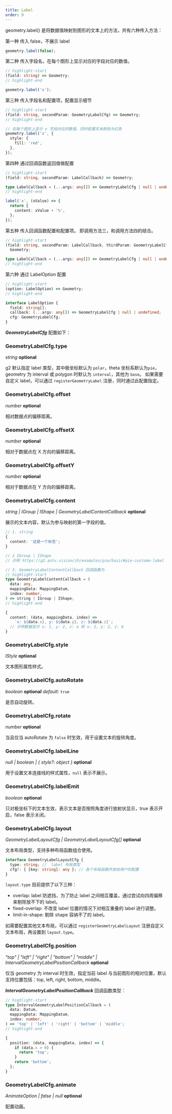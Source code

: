 ```yaml
---
title: Label
order: 9
---
```


geometry.label() 是将数据值映射到图形的文本上的方法，共有六种传入方法：

第一种 传入 false，不展示 label

```ts
geometry.label(false);
```

第二种 传入字段名，在每个图形上显示对应的字段对应的数值。

```ts
// highlight-start
(field: string) => Geometry;
// highlight-end

geometry.label('x');
```

第三种 传入字段名和配置项，配置显示细节

```ts
// highlight-start
(field: string, secondParam: GeometryLabelCfg) => Geometry;
// highlight-end

// 在每个图形上显示 x 字段对应的数值，同时配置文本颜色为红色
geometry.label('x', {
  style: {
    fill: 'red',
  },
});
```

第四种 通过回调函数返回值做配置

```ts
// highlight-start
(field: string, secondParam: LabelCallback) => Geometry;

type LabelCallback = (...args: any[]) => GeometryLabelCfg | null | undefined;
// highlight-end

label('x', (xValue) => {
  return {
    content: xValue + '%',
  };
});
```

第五种 传入回调函数配置和配置项。 即调用方法三，和调用方法四的结合。

```ts
// highlight-start
(field: string, secondParam: LabelCallback, thirdParam: GeometryLabelCfg) =>
  Geometry;

type LabelCallback = (...args: any[]) => GeometryLabelCfg | null | undefined;
// highlight-end
```

第六种 通过 LabelOption 配置

```ts
// highlight-start
(option: LabelOption) => Geometry;
// highlight-end

interface LabelOption {
  field: string[];
  callback: (...args: any[]) => GeometryLabelCfg | null | undefined;
  cfg: GeometryLabelCfg;
}
```

_**GeometryLabelCfg**_ 配置如下：

### GeometryLabelCfg.type

<description> _string_ **optional** </description>

g2 默认指定 label 类型，其中极坐标默认为 `polar`，theta 坐标系默认为`pie`，geometry 为 interval 或 polygon 时默认为 `interval`，其他为 `base`。
如果需要自定义 label，可以通过 `registerGeometryLabel` 注册，同时通过此配置指定。

### GeometryLabelCfg.offset

<description> _number_ **optional** </description>

相对数据点的偏移距离。

### GeometryLabelCfg.offsetX

<description> _number_ **optional** </description>

相对于数据点在 X 方向的偏移距离。

### GeometryLabelCfg.offsetY

<description> _number_ **optional** </description>

相对于数据点在 Y 方向的偏移距离。

### GeometryLabelCfg.content

<description> _string | IGroup | IShape | GeometryLabelContentCallback_ **optional**</description>

展示的文本内容，默认为参与映射的第一字段的值。

```ts
// 1. string
{
  content: '这是一个标签';
}

// 2 IGroup | IShape
// 示例 https://g2.antv.vision/zh/examples/pie/basic#pie-custome-label

// 3. GeometryLabelContentCallback 回调函数为
// highlight-start
type GeometryLabelContentCallback = (
  data: any,
  mappingData: MappingDatum,
  index: number,
) => string | IGroup | IShape;
// highlight-end

{
  content: (data, mappingData, index) =>
    `x: ${data.x}, y: ${data.y}, z: ${data.z}`;
  // 示例数据显示 x: 1, y: 2, z: a 和 x: 2, y: 2, z: b
}
```

### GeometryLabelCfg.style

<description> _IStyle_ **optional**</description>

文本图形属性样式。

### GeometryLabelCfg.autoRotate

<description> _boolean_ **optional** _default:_ `true`</description>

是否自动旋转。

### GeometryLabelCfg.rotate

<description> _number_ **optional**</description>

当且仅当 autoRotate 为 `false` 时生效，用于设置文本的旋转角度。

### GeometryLabelCfg.labelLine

<description> _null | boolean | { style?: object }_ **optional**</description>

用于设置文本连接线的样式属性，`null` 表示不展示。

### GeometryLabelCfg.labelEmit

<description> _boolean_ **optional**</description>

只对极坐标下的文本生效，表示文本是否按照角度进行放射状显示，true 表示开启，false 表示关闭。

### GeometryLabelCfg.layout

<description> _GeometryLabelLayoutCfg | GeometryLabelLayoutCfg[]_ **optional**</description>

文本布局类型，支持多种布局函数组合使用。

```ts
interface GeometryLabelLayoutCfg {
  type: string; //  label 布局类型
  cfg?: { [key: string]: any }; // 各个布局函数开放给用户的配置
}
```

`layout.type` 目前提供了以下三种：

- overlap: label 防遮挡，为了防止 label 之间相互覆盖，通过尝试向四周偏移来剔除放不下的 label。
- fixed-overlap: 不改变 label 位置的情况下对相互重叠的 label 进行调整。
- limit-in-shape: 剔除 shape 容纳不了的 label。

如需要配置其他文本布局，可以通过 `registerGeometryLabelLayout` 注册自定义文本布局，再设置到 `layout.type`。

### GeometryLabelCfg.position

<description> _"top" | "left" | "right" | "bottom" | "middle" | IntervalGeometryLabelPositionCallback_ **optional**</description>

仅当 geometry 为 interval 时生效，指定当前 label 与当前图形的相对位置，默认支持位置包括：top, left, right, bottom, middle。

_**IntervalGeometryLabelPositionCallback**_ 回调函数类型：

```ts
// highlight-start
type IntervalGeometryLabelPositionCallback = (
  data: Datum,
  mappingData: MappingDatum,
  index: number,
) => 'top' | 'left' | 'right' | 'bottom' | 'middle';
// highlight-end

{
  position: (data, mappingData, index) => {
    if (data.x > 0) {
      return 'top';
    }
    return 'bottom';
  };
}
```

### GeometryLabelCfg.animate

<description> _AnimateOption | false | null_ **optional**</description>

配置动画。

